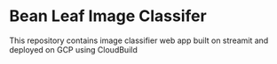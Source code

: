 # Bean Leaf Image Classifer 

This repository contains image classifier web app built on streamit and deployed on GCP using CloudBuild
